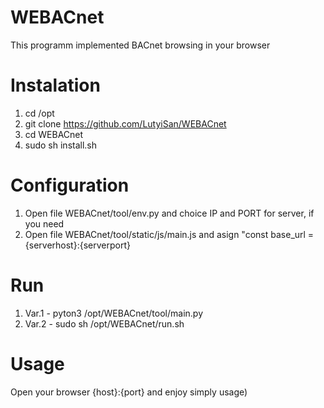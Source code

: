 # WEBACnet
  This programm implemented BACnet browsing in your browser
# Instalation
  1. cd /opt
  2. git clone https://github.com/LutyiSan/WEBACnet
  3. cd WEBACnet
  4. sudo sh install.sh
# Configuration
   1. Open file WEBACnet/tool/env.py and choice IP and PORT for server, if you need
   2. Open file WEBACnet/tool/static/js/main.js and asign "const base_url = {serverhost}:{serverport}
# Run
  1. Var.1 - pyton3 /opt/WEBACnet/tool/main.py
  2. Var.2 - sudo sh /opt/WEBACnet/run.sh
# Usage
  Open your browser {host}:{port} and enjoy simply usage)


  
